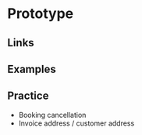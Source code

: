 # Prototype

## Links

## Examples

## Practice

- Booking cancellation
- Invoice address / customer address